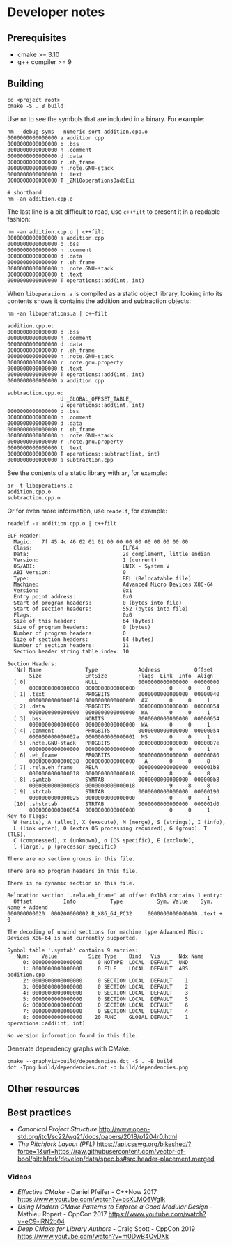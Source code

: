 # Developer notes

## Prerequisites

- cmake >= 3.10 
- g++ compiler >= 9

## Building

```shell
cd <project root>
cmake -S . B build
```

Use `nm` to see the symbols that are included in a binary. For example:

```shell
nm --debug-syms --numeric-sort addition.cpp.o
0000000000000000 a addition.cpp
0000000000000000 b .bss
0000000000000000 n .comment
0000000000000000 d .data
0000000000000000 r .eh_frame
0000000000000000 n .note.GNU-stack
0000000000000000 t .text
0000000000000000 T _ZN10operations3addEii

# shorthand
nm -an addition.cpp.o
```

The last line is a bit difficult to read, use `c++filt` to present it in a readable fashion:

```shell
nm -an addition.cpp.o | c++filt
0000000000000000 a addition.cpp
0000000000000000 b .bss
0000000000000000 n .comment
0000000000000000 d .data
0000000000000000 r .eh_frame
0000000000000000 n .note.GNU-stack
0000000000000000 t .text
0000000000000000 T operations::add(int, int)
```

When `liboperations.a` is compiled as a static object library, looking into its contents shows it contains the addition
and subtraction objects:

```shell
nm -an liboperations.a | c++filt

addition.cpp.o:
0000000000000000 b .bss
0000000000000000 n .comment
0000000000000000 d .data
0000000000000000 r .eh_frame
0000000000000000 n .note.GNU-stack
0000000000000000 r .note.gnu.property
0000000000000000 t .text
0000000000000000 T operations::add(int, int)
0000000000000000 a addition.cpp

subtraction.cpp.o:
                 U _GLOBAL_OFFSET_TABLE_
                 U operations::add(int, int)
0000000000000000 b .bss
0000000000000000 n .comment
0000000000000000 d .data
0000000000000000 r .eh_frame
0000000000000000 n .note.GNU-stack
0000000000000000 r .note.gnu.property
0000000000000000 t .text
0000000000000000 T operations::subtract(int, int)
0000000000000000 a subtraction.cpp
```

See the contents of a static library with `ar`, for example:

```shell
ar -t liboperations.a
addition.cpp.o
subtraction.cpp.o
```

Or for even more information, use `readelf`, for example:

```shell
readelf -a addition.cpp.o | c++filt

ELF Header:
  Magic:   7f 45 4c 46 02 01 01 00 00 00 00 00 00 00 00 00 
  Class:                             ELF64
  Data:                              2s complement, little endian
  Version:                           1 (current)
  OS/ABI:                            UNIX - System V
  ABI Version:                       0
  Type:                              REL (Relocatable file)
  Machine:                           Advanced Micro Devices X86-64
  Version:                           0x1
  Entry point address:               0x0
  Start of program headers:          0 (bytes into file)
  Start of section headers:          552 (bytes into file)
  Flags:                             0x0
  Size of this header:               64 (bytes)
  Size of program headers:           0 (bytes)
  Number of program headers:         0
  Size of section headers:           64 (bytes)
  Number of section headers:         11
  Section header string table index: 10

Section Headers:
  [Nr] Name              Type             Address           Offset
       Size              EntSize          Flags  Link  Info  Align
  [ 0]                   NULL             0000000000000000  00000000
       0000000000000000  0000000000000000           0     0     0
  [ 1] .text             PROGBITS         0000000000000000  00000040
       0000000000000014  0000000000000000  AX       0     0     1
  [ 2] .data             PROGBITS         0000000000000000  00000054
       0000000000000000  0000000000000000  WA       0     0     1
  [ 3] .bss              NOBITS           0000000000000000  00000054
       0000000000000000  0000000000000000  WA       0     0     1
  [ 4] .comment          PROGBITS         0000000000000000  00000054
       000000000000002a  0000000000000001  MS       0     0     1
  [ 5] .note.GNU-stack   PROGBITS         0000000000000000  0000007e
       0000000000000000  0000000000000000           0     0     1
  [ 6] .eh_frame         PROGBITS         0000000000000000  00000080
       0000000000000038  0000000000000000   A       0     0     8
  [ 7] .rela.eh_frame    RELA             0000000000000000  000001b8
       0000000000000018  0000000000000018   I       8     6     8
  [ 8] .symtab           SYMTAB           0000000000000000  000000b8
       00000000000000d8  0000000000000018           9     8     8
  [ 9] .strtab           STRTAB           0000000000000000  00000190
       0000000000000025  0000000000000000           0     0     1
  [10] .shstrtab         STRTAB           0000000000000000  000001d0
       0000000000000054  0000000000000000           0     0     1
Key to Flags:
  W (write), A (alloc), X (execute), M (merge), S (strings), I (info),
  L (link order), O (extra OS processing required), G (group), T (TLS),
  C (compressed), x (unknown), o (OS specific), E (exclude),
  l (large), p (processor specific)

There are no section groups in this file.

There are no program headers in this file.

There is no dynamic section in this file.

Relocation section '.rela.eh_frame' at offset 0x1b8 contains 1 entry:
  Offset          Info           Type           Sym. Value    Sym. Name + Addend
000000000020  000200000002 R_X86_64_PC32     0000000000000000 .text + 0

The decoding of unwind sections for machine type Advanced Micro Devices X86-64 is not currently supported.

Symbol table '.symtab' contains 9 entries:
   Num:    Value          Size Type    Bind   Vis      Ndx Name
     0: 0000000000000000     0 NOTYPE  LOCAL  DEFAULT  UND 
     1: 0000000000000000     0 FILE    LOCAL  DEFAULT  ABS addition.cpp
     2: 0000000000000000     0 SECTION LOCAL  DEFAULT    1 
     3: 0000000000000000     0 SECTION LOCAL  DEFAULT    2 
     4: 0000000000000000     0 SECTION LOCAL  DEFAULT    3 
     5: 0000000000000000     0 SECTION LOCAL  DEFAULT    5 
     6: 0000000000000000     0 SECTION LOCAL  DEFAULT    6 
     7: 0000000000000000     0 SECTION LOCAL  DEFAULT    4 
     8: 0000000000000000    20 FUNC    GLOBAL DEFAULT    1 operations::add(int, int)

No version information found in this file.
```

Generate dependency graphs with CMake:

```shell
cmake --graphviz=build/dependencies.dot -S . -B build
dot -Tpng build/dependencies.dot -o build/dependencies.png
```

## Other resources

## Best practices

- _Canonical Project Structure_ http://www.open-std.org/jtc1/sc22/wg21/docs/papers/2018/p1204r0.html
- _The Pitchfork Layout (PFL)_ https://api.csswg.org/bikeshed/?force=1&url=https://raw.githubusercontent.com/vector-of-bool/pitchfork/develop/data/spec.bs#src.header-placement.merged

### Videos

- _Effective CMake_ - Daniel Pfeifer - C++Now 2017 https://www.youtube.com/watch?v=bsXLMQ6WgIk
- _Using Modern CMake Patterns to Enforce a Good Modular Design_ - Mathieu Ropert - CppCon 2017 https://www.youtube.com/watch?v=eC9-iRN2b04
- _Deep CMake for Library Authors_ - Craig Scott - CppCon 2019 https://www.youtube.com/watch?v=m0DwB4OvDXk
